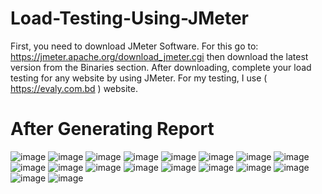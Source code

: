 # Load-Testing-Using-JMeter
First, you need to download JMeter Software. For this go to: https://jmeter.apache.org/download_jmeter.cgi then download the latest version from the Binaries section.
After downloading, complete your load testing for any website by using JMeter. For my testing, I use ( https://evaly.com.bd ) website. 
# After Generating Report
![image](https://github.com/m3ijaz/Load-Testing-Using-JMeter/assets/90611237/a5b31578-dcfb-44e1-b240-6c8d23a74370)
![image](https://github.com/m3ijaz/Load-Testing-Using-JMeter/assets/90611237/0cb357aa-12c1-4c92-9bcd-5c27e854a28a)
![image](https://github.com/m3ijaz/Load-Testing-Using-JMeter/assets/90611237/e418f351-1330-4a4c-9974-bbb887792b11)
![image](https://github.com/m3ijaz/Load-Testing-Using-JMeter/assets/90611237/f066acca-09a6-4f92-9aad-2a658872a341)
![image](https://github.com/m3ijaz/Load-Testing-Using-JMeter/assets/90611237/0ff4df80-eaf6-4074-a97f-555038a72038)
![image](https://github.com/m3ijaz/Load-Testing-Using-JMeter/assets/90611237/645ed0c8-c42b-4022-b233-893f8a415841)
![image](https://github.com/m3ijaz/Load-Testing-Using-JMeter/assets/90611237/cff17711-92f5-48ee-b3f3-e071fb0be069)
![image](https://github.com/m3ijaz/Load-Testing-Using-JMeter/assets/90611237/0a2e2489-c3f5-4adc-bf97-67e1ccf36967)
![image](https://github.com/m3ijaz/Load-Testing-Using-JMeter/assets/90611237/3af819b3-3abf-44d3-8afd-cb374445c0b4)
![image](https://github.com/m3ijaz/Load-Testing-Using-JMeter/assets/90611237/8349d8c1-93a1-466d-bc8c-a36beb08397b)
![image](https://github.com/m3ijaz/Load-Testing-Using-JMeter/assets/90611237/66f75934-ed36-469a-b516-17d24a2c7f6a)
![image](https://github.com/m3ijaz/Load-Testing-Using-JMeter/assets/90611237/9c08afed-c1c6-44a1-a828-c78d9c015fe5)
![image](https://github.com/m3ijaz/Load-Testing-Using-JMeter/assets/90611237/e24c12fc-f63c-47a9-8cdf-ae5d83076cda)
![image](https://github.com/m3ijaz/Load-Testing-Using-JMeter/assets/90611237/c29da371-6709-4d7e-86b4-6b799e0ef3e3)
![image](https://github.com/m3ijaz/Load-Testing-Using-JMeter/assets/90611237/aee158f5-d177-422a-b04e-859b5d4fd8fc)
![image](https://github.com/m3ijaz/Load-Testing-Using-JMeter/assets/90611237/5ef32d23-f11d-4d3f-b82c-f2e1422b8859)
![image](https://github.com/m3ijaz/Load-Testing-Using-JMeter/assets/90611237/9847da1c-70cc-4faa-8cce-4f1b740dfe4e)
![image](https://github.com/m3ijaz/Load-Testing-Using-JMeter/assets/90611237/9f40ce0a-f476-4cb6-9df7-0bd7235b76e2)

